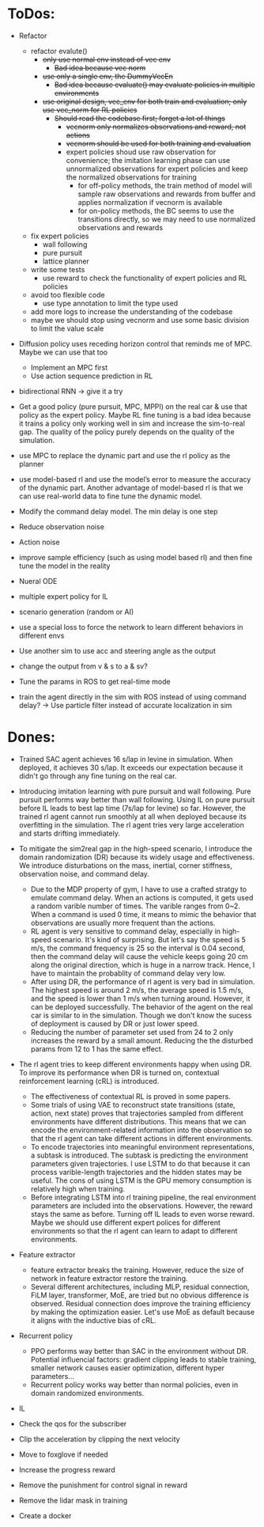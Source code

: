 # ToDos:

* Refactor

  * refactor evalute()
    * ~~only use normal env instead of vec env~~
      * ~~Bad idea because vec norm~~
    * ~~use only a single env, the DummyVecEn~~
      * ~~Bad idea because evaluate() may evaluate policies in multiple environments~~
    * ~~use original design, vec_env for both train and evaluation; only use vec_norm for RL policies~~
      * ~~Should read the codebase first; forget a lot of things~~
        * ~~vecnorm only normalizes observations and reward, not actions~~
        * ~~vecnorm should be used for both training and evaluation~~
        * expert policies shoud use raw observation for convenience; the imitation learning phase can use unnormalized observations for expert policies and keep the normalized observations for training
          * for off-policy methods, the train method of model will sample raw observations and rewards from buffer and applies normalization if vecnorm is available
          * for on-policy methods, the BC seems to use the transitions directly, so we may need to use normalized observations and rewards
  * fix expert policies
    * wall following
    * pure pursuit
    * lattice planner
  * write some tests
    * use reward to check the functionality of expert policies and RL policies
  * avoid too flexible code
    * use type annotation to limit the type used
  * add more logs to increase the understanding of the codebase
  * maybe we should stop using vecnorm and use some basic division to limit the value scale
* Diffusion policy uses receding horizon control that reminds me of MPC. Maybe we can use that too

  * Implement an MPC first
  * Use action sequence prediction in RL
* bidirectional RNN -> give it a try
* Get a good policy (pure pursuit, MPC, MPPI) on the real car & use that policy as the expert policy. Maybe RL fine tuning is a bad idea because it trains a policy only working well in sim and increase the sim-to-real gap. The quality of the policy purely depends on the quality of the simulation.
* use MPC to replace the dynamic part and use the rl policy as the planner
* use model-based rl and use the model’s error to measure the accuracy of the dynamic part. Another advantage of model-based rl is that we can use real-world data to fine tune the dynamic model.
* Modify the command delay model. The min delay is one step
* Reduce observation noise
* Action noise
* improve sample efficiency (such as using model based rl) and then fine tune the model in the reality
* Nueral ODE
* multiple expert policy for IL
* scenario generation (random or AI)
* use a special loss to force the network to learn different behaviors in different envs
* Use another sim to use acc and steering angle as the output
* change the output from v & s to a & sv?
* Tune the params in ROS to get real-time mode
* train the agent directly in the sim with ROS instead of using command delay? -> Use particle filter instead of accurate localization in sim

# Dones:

* Trained SAC agent achieves 16 s/lap in levine in simulation. When deployed, it achieves 30 s/lap. It exceeds our expectation because it didn't go through any fine tuning on the real car.
* Introducing imitation learning with pure pursuit and wall following. Pure pursuit performs way better than wall following. Using IL on pure pursuit before IL leads to best lap time (7s/lap for levine) so far. However, the trained rl agent cannot run smoothly at all when deployed because its overfitting in the simulation. The rl agent tries very large acceleration and starts drifting immediately.
* To mitigate the sim2real gap in the high-speed scenario, I introduce the domain randomization (DR) because its widely usage and effectiveness. We introduce disturbations on the mass, inertial, corner stiffness, observation noise, and command delay.

  * Due to the MDP property of gym, I have to use a crafted stratgy to emulate command delay. When an actions is computed, it gets used a random varible number of times. The varible ranges from 0~2. When a command is used 0 time, it means to mimic the behavior that observations are usually more frequent than the actions.
  * RL agent is very sensitive to command delay, especially in high-speed scenario. It's kind of surprising. But let's say the speed is 5 m/s, the command frequency is 25 so the interval is 0.04 second, then the command delay will cause the vehicle keeps going 20 cm along the original direction, which is huge in a narrow track. Hence, I have to maintain the probablity of command delay very low.
  * After using DR, the performance of rl agent is very bad in simulation. The highest speed is around 2 m/s, the average speed is 1.5 m/s, and the speed is lower than 1 m/s when turning around. However, it can be deployed successfully. The behavior of the agent on the real car is similar to in the simulation. Though we don't know the sucess of deployment is caused by DR or just lower speed.
  * Reducing the number of parameter set used from 24 to 2 only increases the reward by a small amount. Reducing the the disturbed params from 12 to 1 has the same effect.
* The rl agent tries to keep different environments happy when using DR. To improve its performance when DR is turned on, contextual reinforcement learning (cRL) is introduced.

  * The effectiveness of contextual RL is proved in some papers.
  * Some trials of using VAE to reconstruct state transitions (state, action, next state) proves that trajectories sampled from different environments have different distributions. This means that we can encode the environment-related information into the observation so that the rl agent can take different actions in different environments.
  * To encode trajectories into meaningful environment representations, a subtask is introduced. The subtask is predicting the environment parameters given trajectories. I use LSTM to do that because it can process varible-length trajectories and the hidden states may be useful. The cons of using LSTM is the GPU memory consumption is relatively high when training.
  * Before integrating LSTM into rl training pipeline, the real environment parameters are included into the observations. However, the reward stays the same as before. Turning off IL leads to even worse reward. Maybe we should use different expert polices for different environments so that the rl agent can learn to adapt to different environments.
* Feature extractor

  * feature extractor breaks the training. However, reduce the size of network in feature extractor restore the training.
  * Several different architectures, including MLP, residual connection, FiLM layer, transformer, MoE, are tried but no obvious difference is observed. Residual connection does improve the training efficiency by making the optimization easier. Let's use MoE as default because it aligns with the inductive bias of cRL.
* Recurrent policy

  * PPO performs way better than SAC in the environment without DR. Potential influencial factors: gradient clipping leads to stable training, smaller network causes easier optimization, different hyper parameters...
  * Recurrent policy works way better than normal policies, even in domain randomized environments.
* IL
* Check the qos for the subscriber
* Clip the acceleration by clipping the next velocity
* Move to foxglove if needed
* Increase the progress reward
* Remove the punishment for control signal in reward
* Remove the lidar mask in training
* Create a docker
